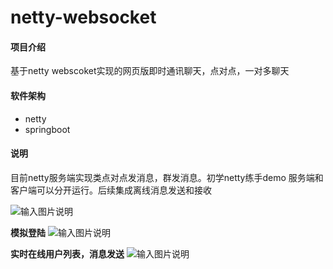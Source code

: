 # netty-websocket

#### 项目介绍
基于netty webscoket实现的网页版即时通讯聊天，点对点，一对多聊天

#### 软件架构
- netty
- springboot


#### 说明
目前netty服务端实现类点对点发消息，群发消息。初学netty练手demo
服务端和客户端可以分开运行。后续集成离线消息发送和接收


![输入图片说明](https://images.gitee.com/uploads/images/2018/1014/165911_7f3a6cad_1478371.png "屏幕截图.png")

 **模拟登陆** 
![输入图片说明](https://images.gitee.com/uploads/images/2018/1014/170002_2b0f801a_1478371.png "屏幕截图.png")

 **实时在线用户列表，消息发送** 
![输入图片说明](https://images.gitee.com/uploads/images/2018/1014/170058_65939cca_1478371.png "屏幕截图.png")